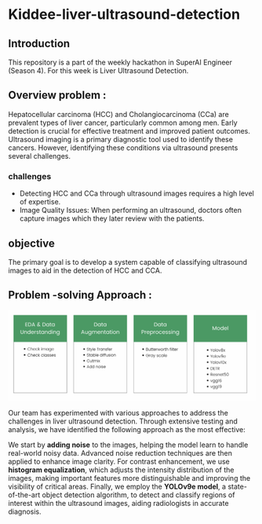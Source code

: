 # Kiddee-liver-ultrasound-detection

## Introduction

This repository is a part of the weekly hackathon in SuperAI Engineer (Season 4). For this week is Liver Ultrasound Detection.

## Overview problem :

Hepatocellular carcinoma (HCC) and Cholangiocarcinoma (CCa) are prevalent types of liver cancer, particularly common among men. Early detection is crucial for effective treatment and improved patient outcomes. Ultrasound imaging is a primary diagnostic tool used to identify these cancers. However, identifying these conditions via ultrasound presents several challenges.

### challenges
- Detecting HCC and CCa through ultrasound images requires a high level of expertise.
- Image Quality Issues: When performing an ultrasound, doctors often capture images which they later review with the patients.

## objective
The primary goal is to develop a system capable of classifying ultrasound images to aid in the detection of HCC and CCA.

## Problem -solving Approach :

![The overall Workflow](workflow.png)

Our team has experimented with various approaches to address the challenges in liver ultrasound detection. Through extensive testing and analysis, we have identified the following approach as the most effective:

We start by **adding noise** to the images, helping the model learn to handle real-world noisy data. Advanced noise reduction techniques are then applied to enhance image clarity. For contrast enhancement, we use **histogram equalization**, which adjusts the intensity distribution of the images, making important features more distinguishable and improving the visibility of critical areas. Finally, we employ the **YOLOv9e model**, a state-of-the-art object detection algorithm, to detect and classify regions of interest within the ultrasound images, aiding radiologists in accurate diagnosis.



